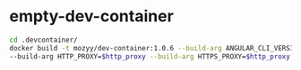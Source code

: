 # empty-dev-container

```sh
cd .devcontainer/
docker build -t mozyy/dev-container:1.0.6 --build-arg ANGULAR_CLI_VERSION=13.3.2 \
--build-arg HTTP_PROXY=$http_proxy --build-arg HTTPS_PROXY=$http_proxy
```